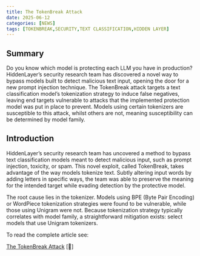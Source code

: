 ```yaml
---
title: The TokenBreak Attack
date: 2025-06-12
categories: [NEWS]
tags: [TOKENBREAK,SECURITY,TEXT CLASSIFICATION,HIDDEN LAYER]
---
```


## Summary

Do you know which model is protecting each LLM you have in production? HiddenLayer’s security research team has discovered a novel way to bypass models built to detect malicious text input, opening the door for a new prompt injection technique. The TokenBreak attack targets a text classification model’s tokenization strategy to induce false negatives, leaving end targets vulnerable to attacks that the implemented protection model was put in place to prevent. Models using certain tokenizers are susceptible to this attack, whilst others are not, meaning susceptibility can be determined by model family.

## Introduction

HiddenLayer’s security research team has uncovered a method to bypass text classification models meant to detect malicious input, such as prompt injection, toxicity, or spam. This novel exploit, called TokenBreak, takes advantage of the way models tokenize text. Subtly altering input words by adding letters in specific ways, the team was able to preserve the meaning for the intended target while evading detection by the protective model.

The root cause lies in the tokenizer. Models using BPE (Byte Pair Encoding) or WordPiece tokenization strategies were found to be vulnerable, while those using Unigram were not. Because tokenization strategy typically correlates with model family, a straightforward mitigation exists: select models that use Unigram tokenizers.

To read the complete article see:

[The TokenBreak Attack](https://hiddenlayer.com/innovation-hub/the-tokenbreak-attack/) [🔗]